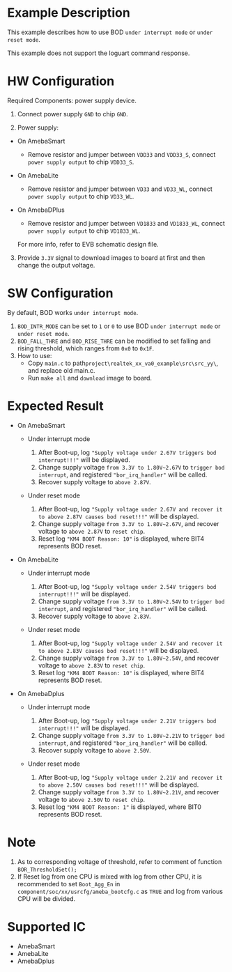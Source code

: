 # Example Description

This example describes how to use BOD `under interrupt mode` or `under reset mode`.

This example does not support the loguart command response.

# HW Configuration

Required Components: power supply device.

1. Connect power supply `GND` to chip `GND`.

2. Power supply:
* On AmebaSmart
	- Remove resistor and jumper between `VDD33` and `VDD33_S`, connect `power supply output` to chip `VDD33_S`.
* On AmebaLite
	- Remove resistor and jumper between `VD33` and `VD33_WL`, connect `power supply output` to chip `VD33_WL`.
* On AmebaDPlus
	- Remove resistor and jumper between `VD1833` and `VD1833_WL`, connect `power supply output` to chip `VD1833_WL`.

	For more info, refer to EVB schematic design file.

3. Provide `3.3V` signal to download images to board at first and then change the output voltage.

# SW Configuration

By default, BOD works `under interrupt mode`.

1. `BOD_INTR_MODE` can be set to `1` or `0` to use BOD `under interrupt mode` or `under reset mode`.
2. `BOD_FALL_THRE` and `BOD_RISE_THRE` can be modified to set falling and rising threshold, which ranges from `0x0` to `0x1F`.
3. How to use:
    * Copy `main.c` to path`project\realtek_xx_va0_example\src\src_yy\`, and replace old main.c.
    * Run `make all` and `download` image to board.

# Expected Result

* On AmebaSmart
  - Under interrupt mode
	1. After Boot-up, log `"Supply voltage under 2.67V triggers bod interrupt!!!"` will be displayed.
	2. Change supply voltage `from 3.3V to 1.80V~2.67V` to `trigger bod interrupt`, and registered `"bor_irq_handler"` will be called.
	3. Recover supply voltage to `above 2.87V`.

  - Under reset mode
	1. After Boot-up, log `"Supply voltage under 2.67V and recover it to above 2.87V causes bod reset!!!"` will be displayed.
	2. Change supply voltage `from 3.3V to 1.80V~2.67V`, and recover voltage to `above 2.87V` to `reset chip`.
	3. Reset log `"KM4 BOOT Reason: 10"` is displayed, where BIT4 represents BOD reset.
* On AmebaLite
  - Under interrupt mode
	1. After Boot-up, log `"Supply voltage under 2.54V triggers bod interrupt!!!"` will be displayed.
	2. Change supply voltage `from 3.3V to 1.80V~2.54V` to `trigger bod interrupt`, and registered `"bor_irq_handler"` will be called.
	3. Recover supply voltage to `above 2.83V`.

  - Under reset mode
	1. After Boot-up, log `"Supply voltage under 2.54V and recover it to above 2.83V causes bod reset!!!"` will be displayed.
	2. Change supply voltage `from 3.3V to 1.80V~2.54V`, and recover voltage to `above 2.83V` to `reset chip`.
	3. Reset log `"KM4 BOOT Reason: 10"` is displayed, where BIT4 represents BOD reset.

* On AmebaDplus
  - Under interrupt mode
	1. After Boot-up, log `"Supply voltage under 2.21V triggers bod interrupt!!!"` will be displayed.
	2. Change supply voltage `from 3.3V to 1.80V~2.21V` to `trigger bod interrupt`, and registered `"bor_irq_handler"` will be called.
	3. Recover supply voltage to `above 2.50V`.

  - Under reset mode
	1. After Boot-up, log `"Supply voltage under 2.21V and recover it to above 2.50V causes bod reset!!!"` will be displayed.
	2. Change supply voltage `from 3.3V to 1.80V~2.21V`, and recover voltage to `above 2.50V` to `reset chip`.
	3. Reset log `"KM4 BOOT Reason: 1"` is displayed, where BIT0 represents BOD reset.

# Note

1. As to corresponding voltage of threshold, refer to comment of function `BOR_ThresholdSet();`
2. If Reset log from one CPU is mixed with log from other CPU, it is recommended to set `Boot_Agg_En` in `component/soc/xx/usrcfg/ameba_bootcfg.c` as `TRUE` and log from various CPU will be divided.

# Supported IC

* AmebaSmart
* AmebaLite
* AmebaDplus